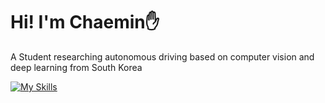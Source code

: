 # Hi! I'm Chaemin✋
A Student researching autonomous driving based on computer vision and deep learning from South Korea  

[![My Skills](https://skillicons.dev/icons?i=js,html,css,wasm)](https://skillicons.dev)
